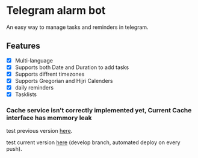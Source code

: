 # Telegram alarm bot
An easy way to manage tasks and reminders in telegram.
## Features
- [x] Multi-language
- [x] Supports both Date and Duration to add tasks
- [x] Supports diffrent timezones
- [x] Supports Gregorian and Hijri Calenders
- [x] daily reminders
- [x] Tasklists

### Cache service isn't correctly implemented yet, Current Cache interface has memmory leak 

test previous version [here](https://t.me/unluckyafbot).

test current version [here](https://t.me/stillunluckyafbot) (develop branch, automated deploy on every push).
